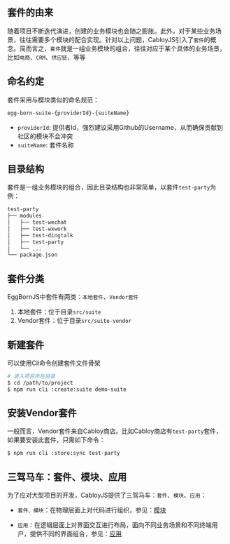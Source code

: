 ## 套件的由来

随着项目不断迭代演进，创建的业务模块也会随之膨胀。此外，对于某些业务场景，往往需要多个模块的配合实现。针对以上问题，CabloyJS引入了`套件`的概念。简而言之，`套件`就是一组业务模块的组合，往往对应于某个具体的业务场景，比如`电商`、`CRM`、`供应链`，等等

## 命名约定

套件采用与模块类似的命名规范：

``` bash
egg-born-suite-{providerId}-{suiteName}
```

* `providerId`: 提供者Id，强烈建议采用Github的Username，从而确保贡献到社区的模块不会冲突
* `suiteName`: 套件名称

## 目录结构

套件是一组业务模块的组合，因此目录结构也非常简单，以套件`test-party`为例：

``` bash
test-party
├── modules
│   ├── test-wechat
│   ├── test-wxwork
│   ├── test-dingtalk
│   ├── test-party
│   └── ...
└── package.json
```

## 套件分类

EggBornJS中套件有两类：`本地套件`、`Vendor套件`

1. 本地套件：位于目录`src/suite`
2. Vendor套件：位于目录`src/suite-vendor`

## 新建套件

可以使用Cli命令创建套件文件骨架

``` bash
# 进入项目所在目录
$ cd /path/to/project
$ npm run cli :create:suite demo-suite
```

## 安装Vendor套件

一般而言，Vendor套件来自Cabloy商店。比如Cabloy商店有`test-party`套件，如果要安装此套件，只需如下命令：

``` bash
$ npm run cli :store:sync test-party
```

## 三驾马车：套件、模块、应用

为了应对大型项目的开发，CabloyJS提供了三驾马车：`套件`、`模块`、`应用`：

* `套件、模块`：在物理层面上对代码进行组织，参见：[模块](https://cabloy.com/zh-cn/articles/module-create.html)

* `应用`：在逻辑层面上对界面交互进行布局，面向不同业务场景和不同终端用户，提供不同的界面组合，参见：[应用](https://cabloy.com/zh-cn/articles/app-introduce.html)